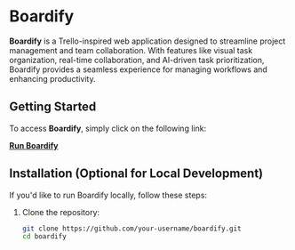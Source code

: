 # Boardify

**Boardify** is a Trello-inspired web application designed to streamline project management and team collaboration. With features like visual task organization, real-time collaboration, and AI-driven task prioritization, Boardify provides a seamless experience for managing workflows and enhancing productivity.

## Getting Started

To access **Boardify**, simply click on the following link:

**[Run Boardify](https://boardify-kjqtkjw8g-noah2003s-projects.vercel.app)**

## Installation (Optional for Local Development)

If you'd like to run Boardify locally, follow these steps:

1. Clone the repository:
   ```bash
   git clone https://github.com/your-username/boardify.git
   cd boardify

